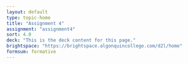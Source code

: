 ```yaml
---
layout: default
type: topic-home
title: "Assignment 4"
assignment: "assignment4"
sort: 4.0
deck: "This is the deck content for this page."
brightspace: "https://brightspace.algonquincollege.com/d2l/home"
formsum: formative
---
```

